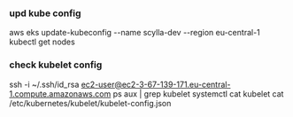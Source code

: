 ### upd kube config
aws eks update-kubeconfig --name scylla-dev --region eu-central-1
kubectl get nodes

### check kubelet config
ssh -i ~/.ssh/id_rsa ec2-user@ec2-3-67-139-171.eu-central-1.compute.amazonaws.com
ps aux | grep kubelet
systemctl cat kubelet
cat /etc/kubernetes/kubelet/kubelet-config.json
